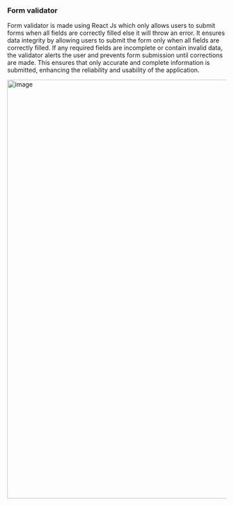 <h3>Form validator</h3>

<p>Form validator is made using React Js which only allows users to submit forms when all fields are correctly filled else it will throw an error. It ensures data integrity by allowing users to submit the form only when all fields are correctly filled. If any required fields are incomplete or contain invalid data, the validator alerts the user and prevents form submission until corrections are made. This ensures that only accurate and complete information is submitted, enhancing the reliability and usability of the application. </p>

<img width="960" alt="image" src="https://github.com/diksh04/Formvalidator/assets/84238934/9887097c-05dc-40d1-9409-8f17b66395a2">
